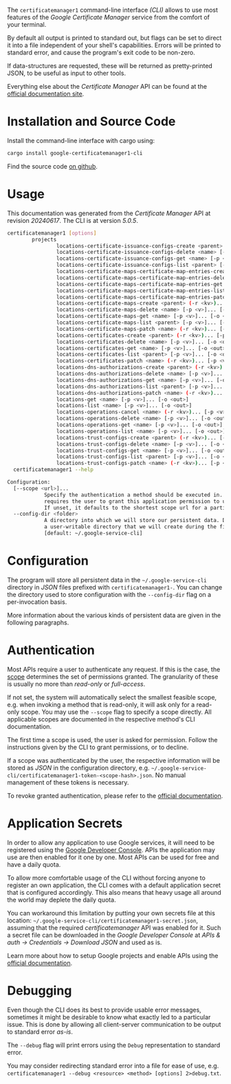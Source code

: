 <!---
DO NOT EDIT !
This file was generated automatically from 'src/generator/templates/cli/README.md.mako'
DO NOT EDIT !
-->
The `certificatemanager1` command-line interface *(CLI)* allows to use most features of the *Google Certificate Manager* service from the comfort of your terminal.

By default all output is printed to standard out, but flags can be set to direct it into a file independent of your shell's
capabilities. Errors will be printed to standard error, and cause the program's exit code to be non-zero.

If data-structures are requested, these will be returned as pretty-printed JSON, to be useful as input to other tools.

Everything else about the *Certificate Manager* API can be found at the
[official documentation site](https://cloud.google.com/certificate-manager).

# Installation and Source Code

Install the command-line interface with cargo using:

```bash
cargo install google-certificatemanager1-cli
```

Find the source code [on github](https://github.com/Byron/google-apis-rs/tree/main/gen/certificatemanager1-cli).

# Usage

This documentation was generated from the *Certificate Manager* API at revision *20240617*. The CLI is at version *5.0.5*.

```bash
certificatemanager1 [options]
        projects
                locations-certificate-issuance-configs-create <parent> (-r <kv>)... [-p <v>]... [-o <out>]
                locations-certificate-issuance-configs-delete <name> [-p <v>]... [-o <out>]
                locations-certificate-issuance-configs-get <name> [-p <v>]... [-o <out>]
                locations-certificate-issuance-configs-list <parent> [-p <v>]... [-o <out>]
                locations-certificate-maps-certificate-map-entries-create <parent> (-r <kv>)... [-p <v>]... [-o <out>]
                locations-certificate-maps-certificate-map-entries-delete <name> [-p <v>]... [-o <out>]
                locations-certificate-maps-certificate-map-entries-get <name> [-p <v>]... [-o <out>]
                locations-certificate-maps-certificate-map-entries-list <parent> [-p <v>]... [-o <out>]
                locations-certificate-maps-certificate-map-entries-patch <name> (-r <kv>)... [-p <v>]... [-o <out>]
                locations-certificate-maps-create <parent> (-r <kv>)... [-p <v>]... [-o <out>]
                locations-certificate-maps-delete <name> [-p <v>]... [-o <out>]
                locations-certificate-maps-get <name> [-p <v>]... [-o <out>]
                locations-certificate-maps-list <parent> [-p <v>]... [-o <out>]
                locations-certificate-maps-patch <name> (-r <kv>)... [-p <v>]... [-o <out>]
                locations-certificates-create <parent> (-r <kv>)... [-p <v>]... [-o <out>]
                locations-certificates-delete <name> [-p <v>]... [-o <out>]
                locations-certificates-get <name> [-p <v>]... [-o <out>]
                locations-certificates-list <parent> [-p <v>]... [-o <out>]
                locations-certificates-patch <name> (-r <kv>)... [-p <v>]... [-o <out>]
                locations-dns-authorizations-create <parent> (-r <kv>)... [-p <v>]... [-o <out>]
                locations-dns-authorizations-delete <name> [-p <v>]... [-o <out>]
                locations-dns-authorizations-get <name> [-p <v>]... [-o <out>]
                locations-dns-authorizations-list <parent> [-p <v>]... [-o <out>]
                locations-dns-authorizations-patch <name> (-r <kv>)... [-p <v>]... [-o <out>]
                locations-get <name> [-p <v>]... [-o <out>]
                locations-list <name> [-p <v>]... [-o <out>]
                locations-operations-cancel <name> (-r <kv>)... [-p <v>]... [-o <out>]
                locations-operations-delete <name> [-p <v>]... [-o <out>]
                locations-operations-get <name> [-p <v>]... [-o <out>]
                locations-operations-list <name> [-p <v>]... [-o <out>]
                locations-trust-configs-create <parent> (-r <kv>)... [-p <v>]... [-o <out>]
                locations-trust-configs-delete <name> [-p <v>]... [-o <out>]
                locations-trust-configs-get <name> [-p <v>]... [-o <out>]
                locations-trust-configs-list <parent> [-p <v>]... [-o <out>]
                locations-trust-configs-patch <name> (-r <kv>)... [-p <v>]... [-o <out>]
  certificatemanager1 --help

Configuration:
  [--scope <url>]...
            Specify the authentication a method should be executed in. Each scope
            requires the user to grant this application permission to use it.
            If unset, it defaults to the shortest scope url for a particular method.
  --config-dir <folder>
            A directory into which we will store our persistent data. Defaults to
            a user-writable directory that we will create during the first invocation.
            [default: ~/.google-service-cli]

```

# Configuration

The program will store all persistent data in the `~/.google-service-cli` directory in *JSON* files prefixed with `certificatemanager1-`.  You can change the directory used to store configuration with the `--config-dir` flag on a per-invocation basis.

More information about the various kinds of persistent data are given in the following paragraphs.

# Authentication

Most APIs require a user to authenticate any request. If this is the case, the [scope][scopes] determines the 
set of permissions granted. The granularity of these is usually no more than *read-only* or *full-access*.

If not set, the system will automatically select the smallest feasible scope, e.g. when invoking a
method that is read-only, it will ask only for a read-only scope. 
You may use the `--scope` flag to specify a scope directly. 
All applicable scopes are documented in the respective method's CLI documentation.

The first time a scope is used, the user is asked for permission. Follow the instructions given 
by the CLI to grant permissions, or to decline.

If a scope was authenticated by the user, the respective information will be stored as *JSON* in the configuration
directory, e.g. `~/.google-service-cli/certificatemanager1-token-<scope-hash>.json`. No manual management of these tokens
is necessary.

To revoke granted authentication, please refer to the [official documentation][revoke-access].

# Application Secrets

In order to allow any application to use Google services, it will need to be registered using the 
[Google Developer Console][google-dev-console]. APIs the application may use are then enabled for it
one by one. Most APIs can be used for free and have a daily quota.

To allow more comfortable usage of the CLI without forcing anyone to register an own application, the CLI
comes with a default application secret that is configured accordingly. This also means that heavy usage
all around the world may deplete the daily quota.

You can workaround this limitation by putting your own secrets file at this location: 
`~/.google-service-cli/certificatemanager1-secret.json`, assuming that the required *certificatemanager* API 
was enabled for it. Such a secret file can be downloaded in the *Google Developer Console* at 
*APIs & auth -> Credentials -> Download JSON* and used as is.

Learn more about how to setup Google projects and enable APIs using the [official documentation][google-project-new].


# Debugging

Even though the CLI does its best to provide usable error messages, sometimes it might be desirable to know
what exactly led to a particular issue. This is done by allowing all client-server communication to be 
output to standard error *as-is*.

The `--debug` flag will print errors using the `Debug` representation to standard error.

You may consider redirecting standard error into a file for ease of use, e.g. `certificatemanager1 --debug <resource> <method> [options] 2>debug.txt`.


[scopes]: https://developers.google.com/+/api/oauth#scopes
[revoke-access]: http://webapps.stackexchange.com/a/30849
[google-dev-console]: https://console.developers.google.com/
[google-project-new]: https://developers.google.com/console/help/new/
